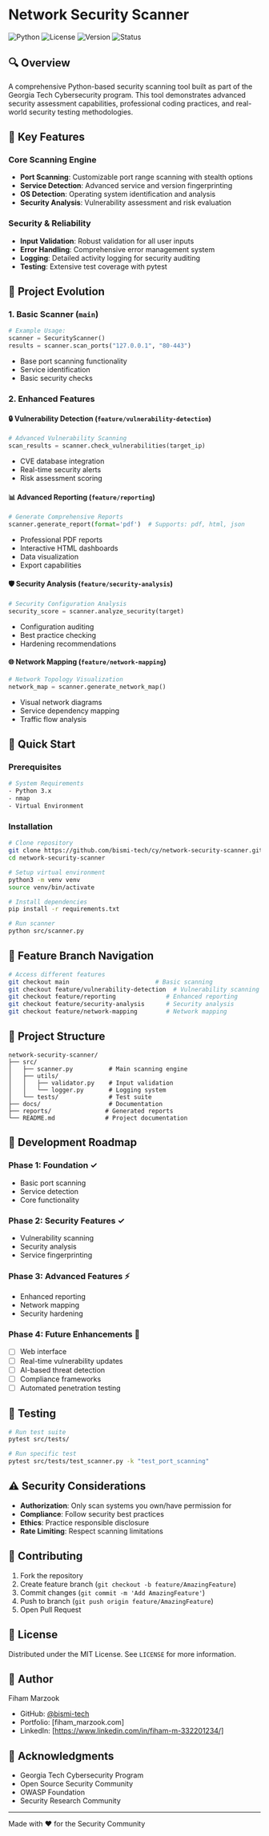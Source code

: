 # Network Security Scanner



![Python](https://img.shields.io/badge/python-v3.x-blue.svg)
![License](https://img.shields.io/badge/license-MIT-green.svg)
![Version](https://img.shields.io/badge/version-1.0.0-blue.svg)
![Status](https://img.shields.io/badge/status-active-success.svg)



## 🔍 Overview

A comprehensive Python-based security scanning tool built as part of the Georgia Tech Cybersecurity program. This tool demonstrates advanced security assessment capabilities, professional coding practices, and real-world security testing methodologies.

## 🌟 Key Features

### Core Scanning Engine
- **Port Scanning**: Customizable port range scanning with stealth options
- **Service Detection**: Advanced service and version fingerprinting
- **OS Detection**: Operating system identification and analysis
- **Security Analysis**: Vulnerability assessment and risk evaluation

### Security & Reliability
- **Input Validation**: Robust validation for all user inputs
- **Error Handling**: Comprehensive error management system
- **Logging**: Detailed activity logging for security auditing
- **Testing**: Extensive test coverage with pytest

## 🔄 Project Evolution

### 1. Basic Scanner (`main`)
```python
# Example Usage:
scanner = SecurityScanner()
results = scanner.scan_ports("127.0.0.1", "80-443")
```
- Base port scanning functionality
- Service identification
- Basic security checks

### 2. Enhanced Features

#### 🔒 Vulnerability Detection (`feature/vulnerability-detection`)
```python
# Advanced Vulnerability Scanning
scan_results = scanner.check_vulnerabilities(target_ip)
```
- CVE database integration
- Real-time security alerts
- Risk assessment scoring

#### 📊 Advanced Reporting (`feature/reporting`)
```python
# Generate Comprehensive Reports
scanner.generate_report(format='pdf')  # Supports: pdf, html, json
```
- Professional PDF reports
- Interactive HTML dashboards
- Data visualization
- Export capabilities

#### 🛡️ Security Analysis (`feature/security-analysis`)
```python
# Security Configuration Analysis
security_score = scanner.analyze_security(target)
```
- Configuration auditing
- Best practice checking
- Hardening recommendations

#### 🌐 Network Mapping (`feature/network-mapping`)
```python
# Network Topology Visualization
network_map = scanner.generate_network_map()
```
- Visual network diagrams
- Service dependency mapping
- Traffic flow analysis

## 🚀 Quick Start

### Prerequisites
```bash
# System Requirements
- Python 3.x
- nmap
- Virtual Environment
```

### Installation
```bash
# Clone repository
git clone https://github.com/bismi-tech/cy/network-security-scanner.git
cd network-security-scanner

# Setup virtual environment
python3 -m venv venv
source venv/bin/activate

# Install dependencies
pip install -r requirements.txt

# Run scanner
python src/scanner.py
```

## 🔧 Feature Branch Navigation

```bash
# Access different features
git checkout main                        # Basic scanning
git checkout feature/vulnerability-detection  # Vulnerability scanning
git checkout feature/reporting              # Enhanced reporting
git checkout feature/security-analysis      # Security analysis
git checkout feature/network-mapping        # Network mapping
```

## 📂 Project Structure
```
network-security-scanner/
├── src/
│   ├── scanner.py          # Main scanning engine
│   ├── utils/
│   │   ├── validator.py    # Input validation
│   │   └── logger.py       # Logging system
│   └── tests/              # Test suite
├── docs/                   # Documentation
├── reports/               # Generated reports
└── README.md              # Project documentation
```

## 🎯 Development Roadmap

### Phase 1: Foundation ✓
- Basic port scanning
- Service detection
- Core functionality

### Phase 2: Security Features ✓
- Vulnerability scanning
- Security analysis
- Service fingerprinting

### Phase 3: Advanced Features ⚡
- Enhanced reporting
- Network mapping
- Security hardening

### Phase 4: Future Enhancements 🚀
- [ ] Web interface
- [ ] Real-time vulnerability updates
- [ ] AI-based threat detection
- [ ] Compliance frameworks
- [ ] Automated penetration testing

## 🧪 Testing

```bash
# Run test suite
pytest src/tests/

# Run specific test
pytest src/tests/test_scanner.py -k "test_port_scanning"
```

## ⚠️ Security Considerations

- **Authorization**: Only scan systems you own/have permission for
- **Compliance**: Follow security best practices
- **Ethics**: Practice responsible disclosure
- **Rate Limiting**: Respect scanning limitations

## 🤝 Contributing

1. Fork the repository
2. Create feature branch (`git checkout -b feature/AmazingFeature`)
3. Commit changes (`git commit -m 'Add AmazingFeature'`)
4. Push to branch (`git push origin feature/AmazingFeature`)
5. Open Pull Request

## 📜 License

Distributed under the MIT License. See `LICENSE` for more information.

## 👤 Author

Fiham Marzook
- GitHub: [@bismi-tech](https://github.com/bismi-tech)
- Portfolio: [fiham_marzook.com]
- LinkedIn: [https://www.linkedin.com/in/fiham-m-332201234/]

## 🙏 Acknowledgments

- Georgia Tech Cybersecurity Program
- Open Source Security Community
- OWASP Foundation
- Security Research Community

---


Made with ❤️ for the Security Community

